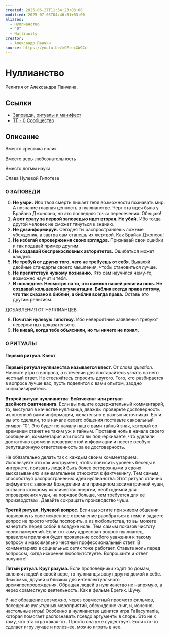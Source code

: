 ```yaml
---
created: 2025-06-27T11:54:23+03:00
modified: 2025-07-03T04:46:51+03:00
aliases:
  - Нуллианство
  - "0"
  - Nullianity
creator:
  - Александр Панчин
source: https://youtu.be/mCErecXWGCc
---
```


# Нуллианство

Религия от Александра Панчина.

## Ссылки

 - [Заповеди, ритуалы и манифест](https://docs.google.com/document/d/e/2PACX-1vTtCEXYL-ih8CoOEteyMJfozusBFG4Fmakrrzpu2Jq_7DXfzgAOkuCLSz7dQbXbFGhEuPIZWmd2VDc4/pub)
 - [ТГ - 0 Сообщество](https://t.me/NullianityNull)

## Описание

Вместо крестика нолик

Вместо веры любознательность

Вместо догмы наука

Слава Нулевой Гипотезе


### 0 ЗАПОВЕДИ

0. **Не умри.** Ибо твоя смерть лишает тебя возможности познавать мир. А познание главная ценность в нуллианстве. Черт эта идея была у Брайана Джонсона, но это последняя точка пересечения. Обещаю!
1. **А вот сразу за первой заповедью идет вторая. Не убий.** Ибо тогда другой человек не сможет тянуться к знанию.
2. **Не дезинформируй.** Сегодня ты распространяешь ложные убеждения, а завтра сам станешь их жертвой. Как Брайан Джонсон!
3. **Не избегай опровержения своих взглядов.** Признавай свои ошибки и так подавай пример другим.
4. **Не создавай беспрекословных авторитетов.** Ошибаться может каждый.
5. **Не требуй от других того, чего не требуешь от себя.** Выявляй двойные стандарты своего мышления, чтобы становиться лучше.
6. **Не препятствуй чужому познанию.** Кто сам научился чему-то, возможно научит и тебя.
7. **И последнее. Несмотря на то, что символ нашей религии ноль. Не создавай кольцевой аргументации. Библия всегда права потому, что так сказано в библии, а библия всегда права.** Оставь это другим религиям.

ДОБАВЛЕНИЯ ОТ НУЛЛИАНЦЕВ

8. **Почитай нулевую гипотезу.** Ибо невероятные заявления требуют невероятных доказательств.
9. **Не кивай, когда тебе объяснили, но ты ничего не понял.**


### 0 РИТУАЛЫ

#### Первый ритуал. Квест

**Первый ритуал нуллианства называется квест.** От слова _question_. Начните утро с вопроса, а в течении дня постарайтесь узнать на него честный ответ. Не стесняйтесь спросить другого. Того, кто разбирается в вопросе лучше вас, пусть поделится с вами опытом, заодно социализируйтесь.



**Второй ритуал нуллианства: Бейзчекинг или ритуал двойного фактчекинга.** Если вы пишите содержательный комментарий, то, выступая в качестве нуллианца, дважды проверьте достоверность изложенной вами информации, желательно в разных источниках. Если вы это сделали, то в начале своего общения поставьте сакральный символ “0”. Это будет по началу наш с вами тайный знак, который со временем станет не таким уж и тайным. Поставив ноль в начале своего сообщения, комментария или поста вы подчеркиваете, что уделили достаточно времени проверке этой информации и несете особую репутационную ответственность за ее достоверность.

Не обязательно делать так с каждым своим комментарием. Используйте это как инструмент, чтобы повысить уровень беседы в интернете, призвать людей быть более осторожными в своих высказываниях и внимательнее относится к фактчекингу. Тем самым, способствуя распространению идей нуллианства. Этот ритуал отлично рифмуется с законом Брандолини или принципом ассиметричной чуши, согласно которому «количество энергии, необходимой для опровержения чуши, на порядок больше, чем требуется для ее производства». Давайте сокращать производство чуши.

**Третий ритуал. Нулевой вопрос.** Если вы хотите при живом общении подчеркнуть свое искреннее стремление разобраться в теме и задаете вопрос не просто чтобы поспорить, а из любопытства, то вы можете начертить перед собой в воздухе ноль. Тем самым показов чистоту своих намерений. Если тот кому адресован вопрос нуллианец, правилом приличия будет проявление особого уважения к такому вопросу и максимально честный профессиональный ответ. В комментариях в социальных сетях тоже работает. Ставьте ноль перед вопросом, когда искренне любопытствуете. Вопрошайте и ответ получите!

**Пятый ритуал. Круг разума.** Если проповедники ходят по домам, склоняя людей к своей вере, то нуллианцы зовут других домой к себе. Знакомых, друзей и близких для интеллектуального времяпрепровождения. Обращая людей в нуллианство не напрямую, а через совместную деятельность. Как в фильме Еретик. Шучу.


У нас обращение возможно, через совместный просмотр фильмов, посещение культурных мероприятий, обсуждение книг, и, конечно, настольные игры! Особенно в нуллианстве ценится игра Fallacymania, которая помогает распознавать псевдо аргументы в споре. Это не к тому, что эта игра какая-то 
. Просто она уже существует. Если кто-то сделает игру лучше и полезнее, можно играть в нее.

